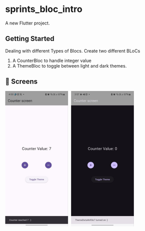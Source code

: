 # sprints_bloc_intro

A new Flutter project.

## Getting Started

Dealing with different Types of Blocs.
Create two different BLoCs

1. A CounterBloc to handle integer value
2. A ThemeBloc to toggle between light and dark themes.

## 📸 Screens

<div style="display: flex; gap: 10px;">
    <img src="readme/home_1.jpg" alt="splash Screen" width="200">
    <img src="readme/home_2.jpg"alt="home" width="200">
</div>
